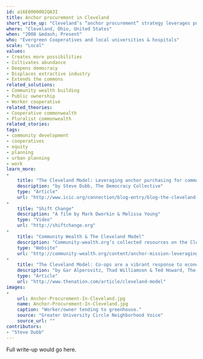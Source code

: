 ```yaml
---
id: a16E0000002QA3I
title: Anchor procurement in Cleveland
short_write_up: "Cleveland’s “anchor procurement” strategy leverages public or nonprofit, place-based anchor institutions — such as universities, hospitals, and local government — to use their purchasing power to seed community and employee-owned businesses in low-income communities. The Evergreen Cooperatives network, founded in 2009, now employs 100 people in three businesses—a commercial-scale laundry, a 3.25-acre greenhouse, and a solar and energy service business. Many cities have since launched similar efforts. Anchor procurement can also help support existing local businesses. For example, between 2005 and 2010, local procurement by University Hospitals as part of its $1.2-billion “Vision 2010” construction project generated nearly 1,000 jobs for Cleveland residents.   "
where: "Cleveland, Ohio, United States"
when: "2008 &mdash; Present"
who: "Evergreen Cooperatives and local universities & hospitals"
scale: "Local"
values:
- Creates more possibilities
- Cultivates abundance
- Deepens democracy
- Displaces extractive industry
- Extends the commons
related_solutions:
- Community wealth building
- Public ownership
- Worker cooperative
related_theories:
- Cooperative commonwealth
- Pluralist commonwealth
related_stories:
tags:
- community development
- cooperatives
- equity
- planning
- urban planning
- work
learn_more:
-
    title: "The Cleveland Model: Leveraging anchor purchasing for community benefit"
    description: "by Steve Dubb, The Democracy Collective"
    type: "Article"
    url: "http://www.icic.org/connection/blog-entry/blog-the-cleveland-model-leveraging-anchor-purchasing-for-community-benefit "
-
    title: "Shift Change"
    description: "A film by Mark Dworkin & Melissa Young"
    type: "Video"
    url: "http://shiftchange.org"
-
    title: "Community Wealth & The Cleveland Model"
    description: "Community-wealth.org’s collected resources on the Cleveland Model"
    type: "Website"
    url: "http://community-wealth.org/content/anchor-mission-leveraging-power-anchor-institutions-build-community-wealth"
-
    title: "The Cleveland Model: Co-ops are a vibrant response to economic distress"
    description: "by Gar Alperovitz, Thad Williamson & Ted Howard, The Nation"
    type: "Article"
    url: "http://www.thenation.com/article/cleveland-model"
images:
-
    url: Anchor-Procurement-In-Cleveland.jpg
    name: Anchor-Procurement-In-Cleveland.jpg
    caption: "Worker/owner tending to greenhouse."
    source: "Greater University Circle Neighborhood Voice"
    source_url: ""
contributors:
- "Steve Dubb"
---
```

Full write-up would go here.
